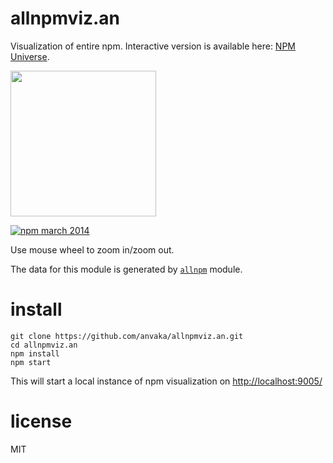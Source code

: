 # allnpmviz.an

Visualization of entire npm. Interactive version is available here: [NPM Universe](http://anvaka.github.io/allnpmviz.an/).

<a href="http://anvaka.github.io/allnpmviz.an/" target="_blank"><img src="https://raw.github.com/anvaka/allnpmviz.an/master/assets/npm_mar_2014.png" width='233px'/></a>

[![npm march 2014](https://raw.github.com/anvaka/allnpmviz.an/master/assets/all_npm_asteroids_field.png)](http://anvaka.github.io/allnpmviz.an/)

Use mouse wheel to zoom in/zoom out.

The data for this module is generated by [`allnpm`](https://github.com/anvaka/allnpm) module.

# install


```
git clone https://github.com/anvaka/allnpmviz.an.git
cd allnpmviz.an
npm install
npm start
```

This will start a local instance of npm visualization on [http://localhost:9005/](http://localhost:9005/)

# license

MIT
